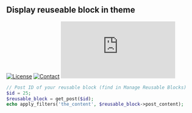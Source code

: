 ## Display reuseable block in theme
[![License](https://img.shields.io/github/license/dedewiweka/snippets?color=brightgreen)](https://github.com/dedewiweka/snippets/blob/main/LICENSE) [![Contact](https://img.shields.io/badge/contact-Dede%20Wiweka-orange)](https://dede.wiweka.com/development) ![File size](https://img.shields.io/github/size/dedewiweka/snippets/Blocks/display_reusable_block_in_theme.md) 
```php
// Post ID of your reusable block (find in Manage Reusable Blocks)
$id = 25;
$reusable_block = get_post($id);
echo apply_filters('the_content', $reusable_block->post_content);
```

